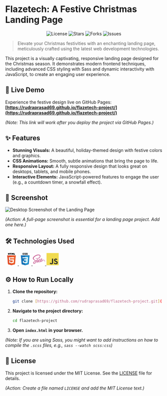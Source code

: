 # Flazetech: A Festive Christmas Landing Page

<p align="center">
  <img src="https://img.shields.io/github/license/rudraprasad69/flazetech-project" alt="License">
  <img src="https://img.shields.io/github/stars/rudraprasad69/flazetech-project" alt="Stars">
  <img src="https://img.shields.io/github/forks/rudraprasad69/flazetech-project" alt="Forks">
  <img src="https://img.shields.io/github/issues/rudraprasad69/flazetech-project" alt="Issues">
</p>

> Elevate your Christmas festivities with an enchanting landing page, meticulously crafted using the latest web development technologies.

This project is a visually captivating, responsive landing page designed for the Christmas season. It demonstrates modern frontend techniques, including advanced CSS styling with Sass and dynamic interactivity with JavaScript, to create an engaging user experience.

## 🚀 Live Demo

Experience the festive design live on GitHub Pages:
**[https://rudraprasad69.github.io/flazetech-project/](https://rudraprasad69.github.io/flazetech-project/)**

*(Note: This link will work after you deploy the project via GitHub Pages.)*

## ✨ Features

-   **Stunning Visuals:** A beautiful, holiday-themed design with festive colors and graphics.
-   **CSS Animations:** Smooth, subtle animations that bring the page to life.
-   **Responsive Layout:** A fully responsive design that looks great on desktops, tablets, and mobile phones.
-   **Interactive Elements:** JavaScript-powered features to engage the user (e.g., a countdown timer, a snowfall effect).

## 📸 Screenshot

![Desktop Screenshot of the Landing Page](path/to/your/screenshot.png)

*(Action: A full-page screenshot is essential for a landing page project. Add one here.)*

## 🛠️ Technologies Used

<p align="left">
  <a href="https://www.w3.org/html/" target="_blank" rel="noreferrer"> <img src="https://raw.githubusercontent.com/devicons/devicon/master/icons/html5/html5-original-wordmark.svg" alt="html5" width="40" height="40"/> </a>
  <a href="https://www.w3schools.com/css/" target="_blank" rel="noreferrer"> <img src="https://raw.githubusercontent.com/devicons/devicon/master/icons/css3/css3-original-wordmark.svg" alt="css3" width="40" height="40"/> </a>
  <a href="https://sass-lang.com" target="_blank" rel="noreferrer"> <img src="https://raw.githubusercontent.com/devicons/devicon/master/icons/sass/sass-original.svg" alt="sass" width="40" height="40"/> </a>
  <a href="https://developer.mozilla.org/en-US/docs/Web/JavaScript" target="_blank" rel="noreferrer"> <img src="https://raw.githubusercontent.com/devicons/devicon/master/icons/javascript/javascript-original.svg" alt="javascript" width="40" height="40"/> </a>
</p>

## ⚙️ How to Run Locally

1.  **Clone the repository:**
    ```bash
    git clone [https://github.com/rudraprasad69/flazetech-project.git](https://github.com/rudraprasad69/flazetech-project.git)
    ```

2.  **Navigate to the project directory:**
    ```bash
    cd flazetech-project
    ```
3.  **Open `index.html` in your browser.**

*(Note: If you are using Sass, you might want to add instructions on how to compile the `.scss` files, e.g., `sass --watch scss:css`)*

## 📝 License

This project is licensed under the MIT License. See the [LICENSE](LICENSE) file for details.

*(Action: Create a file named `LICENSE` and add the MIT License text.)*
